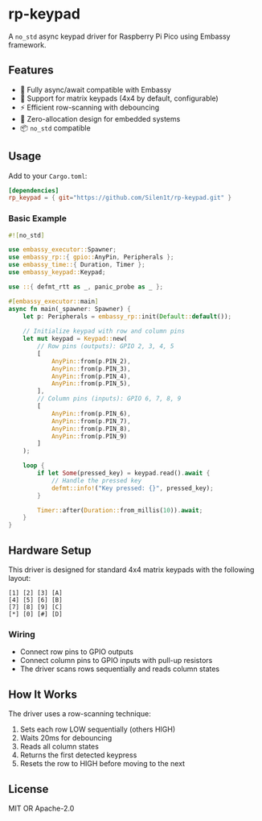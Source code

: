 # rp-keypad

A `no_std` async keypad driver for Raspberry Pi Pico using Embassy framework.

## Features

- 🚀 Fully async/await compatible with Embassy
- 🔌 Support for matrix keypads (4x4 by default, configurable)
- ⚡ Efficient row-scanning with debouncing
- 🎯 Zero-allocation design for embedded systems
- 📦 `no_std` compatible

## Usage

Add to your `Cargo.toml`:

```toml
[dependencies]
rp_keypad = { git="https://github.com/Silen1t/rp-keypad.git" }
```

### Basic Example

```rust
#![no_std]

use embassy_executor::Spawner;
use embassy_rp::{ gpio::AnyPin, Peripherals };
use embassy_time::{ Duration, Timer };
use embassy_keypad::Keypad;

use ::{ defmt_rtt as _, panic_probe as _ };

#[embassy_executor::main]
async fn main(_spawner: Spawner) {
    let p: Peripherals = embassy_rp::init(Default::default());
    
    // Initialize keypad with row and column pins
    let mut keypad = Keypad::new(
        // Row pins (outputs): GPIO 2, 3, 4, 5
        [
            AnyPin::from(p.PIN_2),
            AnyPin::from(p.PIN_3),
            AnyPin::from(p.PIN_4),
            AnyPin::from(p.PIN_5),
        ],
        // Column pins (inputs): GPIO 6, 7, 8, 9
        [
            AnyPin::from(p.PIN_6),
            AnyPin::from(p.PIN_7),
            AnyPin::from(p.PIN_8),
            AnyPin::from(p.PIN_9)
        ]
    );

    loop {
        if let Some(pressed_key) = keypad.read().await {
            // Handle the pressed key
            defmt::info!("Key pressed: {}", pressed_key);
        }

        Timer::after(Duration::from_millis(10)).await;
    }
}
```

## Hardware Setup

This driver is designed for standard 4x4 matrix keypads with the following layout:

```
[1] [2] [3] [A]
[4] [5] [6] [B] 
[7] [8] [9] [C]
[*] [0] [#] [D]
```

### Wiring

- Connect row pins to GPIO outputs
- Connect column pins to GPIO inputs with pull-up resistors
- The driver scans rows sequentially and reads column states

## How It Works

The driver uses a row-scanning technique:

1. Sets each row LOW sequentially (others HIGH)
2. Waits 20ms for debouncing
3. Reads all column states
4. Returns the first detected keypress
5. Resets the row to HIGH before moving to the next

## License

MIT OR Apache-2.0

